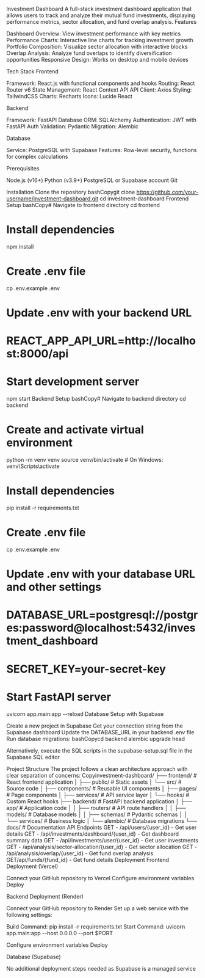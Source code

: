 Investment Dashboard
A full-stack investment dashboard application that allows users to track and analyze their mutual fund investments, displaying performance metrics, sector allocation, and fund overlap analysis.
Features

Dashboard Overview: View investment performance with key metrics
Performance Charts: Interactive line charts for tracking investment growth
Portfolio Composition: Visualize sector allocation with interactive blocks
Overlap Analysis: Analyze fund overlaps to identify diversification opportunities
Responsive Design: Works on desktop and mobile devices

Tech Stack
Frontend

Framework: React.js with functional components and hooks
Routing: React Router v6
State Management: React Context API
API Client: Axios
Styling: TailwindCSS
Charts: Recharts
Icons: Lucide React

Backend

Framework: FastAPI
Database ORM: SQLAlchemy
Authentication: JWT with FastAPI Auth
Validation: Pydantic
Migration: Alembic

Database

Service: PostgreSQL with Supabase
Features: Row-level security, functions for complex calculations

Prerequisites

Node.js (v16+)
Python (v3.9+)
PostgreSQL or Supabase account
Git

Installation
Clone the repository
bashCopygit clone https://github.com/your-username/investment-dashboard.git
cd investment-dashboard
Frontend Setup
bashCopy# Navigate to frontend directory
cd frontend

# Install dependencies
npm install

# Create .env file
cp .env.example .env

# Update .env with your backend URL
# REACT_APP_API_URL=http://localhost:8000/api

# Start development server
npm start
Backend Setup
bashCopy# Navigate to backend directory
cd backend

# Create and activate virtual environment
python -m venv venv
source venv/bin/activate  # On Windows: venv\Scripts\activate

# Install dependencies
pip install -r requirements.txt

# Create .env file
cp .env.example .env

# Update .env with your database URL and other settings
# DATABASE_URL=postgresql://postgres:password@localhost:5432/investment_dashboard
# SECRET_KEY=your-secret-key

# Start FastAPI server
uvicorn app.main:app --reload
Database Setup with Supabase

Create a new project in Supabase
Get your connection string from the Supabase dashboard
Update the DATABASE_URL in your backend .env file
Run database migrations:
bashCopycd backend
alembic upgrade head

Alternatively, execute the SQL scripts in the supabase-setup.sql file in the Supabase SQL editor

Project Structure
The project follows a clean architecture approach with clear separation of concerns:
Copyinvestment-dashboard/
├── frontend/                # React frontend application
│   ├── public/              # Static assets
│   └── src/                 # Source code
│       ├── components/      # Reusable UI components
│       ├── pages/           # Page components
│       ├── services/        # API service layer
│       └── hooks/           # Custom React hooks
├── backend/                 # FastAPI backend application
│   ├── app/                 # Application code
│   │   ├── routers/         # API route handlers
│   │   ├── models/          # Database models
│   │   ├── schemas/         # Pydantic schemas
│   │   └── services/        # Business logic
│   └── alembic/             # Database migrations
└── docs/                    # Documentation
API Endpoints
GET - /api/users/{user_id} - Get user details
GET - /api/investments/dashboard/{user_id} - Get dashboard summary data
GET - /api/investments/user/{user_id} - Get user investments
GET - /api/analysis/sector-allocation/{user_id} - Get sector allocation
GET - /api/analysis/overlap/{user_id} - Get fund overlap analysis
GET/api/funds/{fund_id} - Get fund details
Deployment
Frontend Deployment (Vercel)

Connect your GitHub repository to Vercel
Configure environment variables
Deploy

Backend Deployment (Render)

Connect your GitHub repository to Render
Set up a web service with the following settings:

Build Command: pip install -r requirements.txt
Start Command: uvicorn app.main:app --host 0.0.0.0 --port $PORT


Configure environment variables
Deploy

Database (Supabase)

No additional deployment steps needed as Supabase is a managed service
